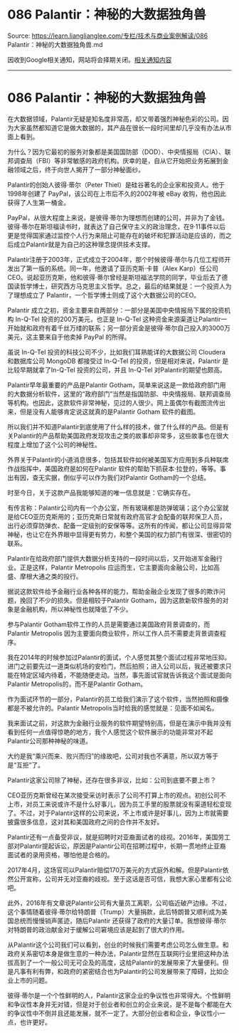 # 086 Palantir：神秘的大数据独角兽 

Source: https://learn.lianglianglee.com/专栏/技术与商业案例解读/086 Palantir：神秘的大数据独角兽.md

因收到Google相关通知，网站将会择期关闭。[相关通知内容](https://lumendatabase.org/notices/44265620)

---

# 086 Palantir：神秘的大数据独角兽

在大数据领域，Palantir无疑是知名度非常高，却又带着强烈神秘色彩的公司。因为大家虽然都知道它是做大数据的，其产品在很长一段时间里却几乎没有办法从市面上看到。

为什么？因为它最初的服务对象都是美国国防部（DOD）、中央情报局（CIA）、联邦调查局（FBI）等非常敏感的政府机构。庆幸的是，自从它开始把业务拓展到金融领域之后，终于向世人揭开了一部分神秘面纱。

Palantir的创始人彼得·蒂尔（Peter Thiel）是硅谷著名的企业家和投资人。他于1998年创建了 PayPal，该公司在上市后不久的2002年被 eBay 收购，他也因此获得了人生第一桶金。

PayPal，从很大程度上来说，是彼得·蒂尔为理想而创建的公司，并非为了金钱。彼得·蒂尔在斯坦福读书时，就表达了自己保守主义的政治理念，在9·11事件以后更是觉得国家通过监控个人行为来阻止可能存在的破坏和犯罪活动是应该的，而之后成立Palantir就是为自己的这种理念提供技术支撑。

Palantir注册于2003年，正式成立于2004年，那个时候彼得·蒂尔与几位工程师开发出了第一版的系统。同一年，他邀请了亚历克斯·卡普（Alex Karp）任公司CEO。说起亚历克斯，他和彼得·蒂尔曾经是斯坦福法学院的同学，毕业后去了德国读哲学博士，研究西方马克思主义哲学。总之，最后的结果就是：一个投资人为了理想成立了 Palantir，一个哲学博士则成了这个大数据公司的CEO。

Palantir 成立之初，资金主要来自两部分：一部分是美国中央情报局下属的投资机构 In-Q-Tel 投资的200万美元，也正是 In-Q-Tel 这种资金来源渠道让Palantir一开始就和政府有着千丝万缕的联系；另一部分资金是彼得·蒂尔自己投入的3000万美元，这主要来自于他卖掉 PayPal 的所得。

虽说 In-Q-Tel 投资的科技公司不少，比如我们耳熟能详的大数据公司 Cloudera 和数据库公司 MongoDB 都接受过 In-Q-Tel 的投资，但是相对来说，Palantir 是比较早期就拿了In-Q-Tel 投资的公司，并且 In-Q-Tel 对Palantir的期望也颇高。

Palantir早年最重要的产品是Palantir Gotham，简单来说这是一款给政府部门用的大数据分析软件，这里的“政府部门”当然是指国防部、中央情报局、联邦调查局等机构。也因此，这款软件非常神秘，见过的人很少。网上虽偶尔有截图流传出来，但是没有人能够肯定说这就真的是Palantir Gotham 软件的截图。

所以我们并不知道Palantir到底使用了什么样的技术，做了什么样的产品。但是有关Palantir的产品帮助美国政府发现攻击之类的故事却非常多，这些故事也在很大程度上增加了这个公司的神秘性。

外界关于Palantir的小道消息很多，包括其软件如何被美国军方应用到多兵种联席作战指挥中，美国政府是如何在Palantir 软件的帮助下抓获本·拉登的，等等。事出有因，查无实据，倒似乎可以作为我们对Palantir Gotham的一个总结。

时至今日，关于这款产品我能够知道的唯一信息就是：它确实存在。

有传言称：Palantir公司内有一个办公室，所有玻璃都是防弹玻璃；这个办公室就是给CEO亚历克斯用的；亚历克斯日常就有政府高官才会配备的联邦保卫人员，出行必须穿防弹衣、配备一定级别的安保等等。这所有的传闻，都让公司显得异常神秘，也让它在外界眼中显得更有势力，和整个美国的权力部门有很深、很密切的联系。

Palantir在给政府部门提供大数据分析支持的一段时间以后，又开始进军金融行业。正是这样，Palantir Metropolis 应运而生，它主要面向金融公司，比如高盛、摩根大通之类的投行。

据说这款软件给予金融行业各种各样的能力，帮助金融企业发现了很多的欺诈问题，挽回了不少的损失。但是相较于Palantir Gotham，因为这款新软件服务的对象是金融机构，所以神秘性也就降低了不少。

参与Palantir Gotham软件工作的人员是需要通过美国政府背景调查的，而Palantir Metropolis 因为主要面向商业软件，所以工作人员不需要走背景调查程序。

我在2014年的时候参加过Palantir的面试，个人感觉其整个面试过程非常地压抑。进门之前要先过一道类似机场的安检门，然后拍照；进入公司以后，我还被要求只能在特定区域内待着，不能随便走动。当然，事先面试官就告诉我这个面试是面向Palantir Metropolis的，而不是Palantir Gotham。

作为面试环节的一部分，Palantir的员工给我们演示了这个软件，当然拍照和摄像都是不被允许的。Palantir Metropolis当时给我的感觉就是：见面不如闻名。

我来面试之前，对这款为金融行业服务的软件期望特别高，但是在演示中我并没有看到任何一点值得惊艳的地方，我个人感觉这个软件展示的功能非常对不起Palantir公司那种神秘的味道。

大约是我“乘兴而来、败兴而归”的缘故吧，公司对我也不满意，所以双方等于是“互拒”了。

Palantir这家公司除了神秘，还存在很多非议，比如：公司到底要不要上市？

CEO亚历克斯曾经在某次接受采访时表示了公司不打算上市的观点。初创公司不上市，对员工来说或许不是什么好事儿，因为员工手里的股票就没有渠道轻松变现了。不过，对于Palantir这样的公司来说，不上市或许是好事儿，因为上市就需要披露很多信息，这对其和美国政府之间的合作并不友好。

Palantir还有一点备受非议，就是招聘时对亚裔面试者的歧视。2016年，美国劳工部对Palantir提起诉讼，原因是Palantir公司在招聘过程中，长期一贯地终止亚裔面试者的录用资格，哪怕他是合格的。

2017年4月，这场官司以Palantir赔偿170万美元的方式庭外和解。但是Palantir依然公开宣称，公司并无对亚裔的歧视。至于这话是否可信，我想大家心里都有公论吧。

此外，2016年有文章说Palantir公司有大量员工离职，公司临近破产边缘。不过，这个事情随着彼得·蒂尔给特朗普（Trump）大量捐款，此后特朗普又顺利成为美国总统而慢慢销声匿迹，随后Palantir 还获得了政府的大量订单。我想彼得·蒂尔对特朗普的政治献金对于缓解公司窘境应该是起到了很大的作用。

从Palantir这个公司我们可以看到，创业的时候我们需要考虑公司怎么做生意。和政府关系密切本身是做生意的一种办法，Palantir显然在互联网行业里把这种办法拔高到了一个一般公司无可企及的高度，这给Palantir的发展带来了大量便利。但是凡事有利有弊，和政府的紧密结合也为Palantir的公司发展带来了障碍，比如企业上市的问题。

彼得·蒂尔是一个个性鲜明的人，Palantir这家企业的争议性也非常得大。个性鲜明和争议性本身并无对错，但是对于创业者和创立的企业来说，是不是每个都能在大的争议性中不倒并且还能发展，就不一定了。大部分创业者和企业，争议性小一点，也许更好。